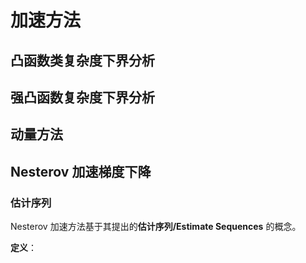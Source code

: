 # 加速方法

## 凸函数类复杂度下界分析

## 强凸函数复杂度下界分析

## 动量方法

## Nesterov 加速梯度下降

### 估计序列

Nesterov 加速方法基于其提出的**估计序列/Estimate Sequences** 的概念。

**定义**：

<!-- 估计序列的定义：有一对序列 \{\phi_k(\bm x)\}_{k=0}^\infty ， \{\lambda_k\}_{k=0}^\infty ，
\lambda_k \ge 0 ，其被称作 f(\bm x) 的估计序列，如果 \lambda_k\to 0 ，且对 \forall \bm
x\in\mathbb{R}^n ， \forall k\ge 0 ，我们有
\begin{align} \phi_k(\bm x)\le (1-\lambda_k)f(\bm x)+\lambda_k\phi_0(\bm x)
\end{align}\qquad\cdots\cdots(1)
估计序列有什么用呢？我们有如下引理：
引理 1：如果对某点列 \{\bm x_k\} 有
\begin{align} f(\bm x_k)\le \phi_k^*\equiv \min_{\bm x\in\mathbb{R}^n}\phi_k(\bm x)
\end{align}\qquad\cdots\cdots(2)
则有 \begin{align} f(\bm x_k)-f^*\le \lambda_k\left(\phi_0(\bm x)-f^*\right)\to 0 \end{align} 。
证明很简单，事实上
\begin{align} f(\bm x_k)&\le \phi_k^*=\min_{\bm x\in\mathbb{R}^n}\phi_k(\bm x)\\
&\le\min_{\bm x\in\mathbb{R}^n}\big((1-\lambda_k)f(\bm x)+\lambda_k\phi_0(\bm x)\big)\\ &\le
(1-\lambda_k)f(\bm x^*)+\lambda_k\phi_0(\bm x^*) \end{align}
可以看到，这里 \lambda_k 就揭示了函数 f 的收敛率。任意满足 (2) 的序列 \{\bm x_k\} ，我们都
可以从 \{\lambda_k\} 的收敛速率直接推出 \{\bm x_k\} 的收敛速度。不过有两个问题亟待解决：
• 我们还不知道怎么构造估计序列；
• 我们不知道怎么满足式 (2) 的条件。
第一个问题 相对比较简单，构造的方法如下
引理 2：假设
\left\{ \begin{align} &1.\; f\in\mathcal{S}_{\mu,L}^{1,1}(\mathbb{R}^n)\\ &2.\; \phi_0\;\text{是
}\mathbb{R}^n\text{ 上任意函数}\\ &3.\; \{\bm y_k\}_{k=0}^\infty\text{ 是 }\mathbb{R}^n\text{ 上
任意序列}\\ &4.\; \text{系数 }\{\alpha_k\}_{k=0}^\infty\text{ 满足条件 }\alpha_k\in(0,1)\text{ 且
}\sum_{k=1}^\infty\alpha_k=\infty\text{ (即发散)}\\ &5.\; \text{选择 }\lambda_0 =1 \end{align}
\right.
那么有如下定义的一对序列\{\phi_k(\bm x)\}_{k=0}^\infty ， \{\lambda_k\}_{k=0}^\infty是 f(\bm
x) 的估计序列：
\begin{align} \lambda_{k+1}&= (1-\alpha_k)\lambda_k\\ \phi_{k+1}(\bm x)&= (1-
\alpha_k)\phi_k(\bm x)+\alpha_k\left(f(\bm y_k)+\langle\nabla f(\bm y_k),\bm x-\bm y_k\rangle
+\frac{\mu}{2}\lVert\bm x-\bm y_k\rVert^2\right) \end{align}\qquad\dots\dots(3)
可以看到 \phi_{k+1}(\bm x) 的第二项是 f 的线性逼近 ，从而 \phi_k 是 \phi_0 和一系列下界的平
均。用归纳法证明，由于 \begin{align} \phi_0(\bm x)\le (1-\lambda_0)f(\bm x)+\lambda_0
\phi_0(\bm x)=\phi_0(\bm x) \end{align} ，因此式 (1) 对 k=0 成立；假设式 (1) 对某 k\ge 0 成立，
那么
\begin{align} \phi_{k+1}(\bm x)&\le (1-\alpha_k)\phi_k(\bm x)+\alpha_kf(\bm x)\\ &= \big(1-(1-
\alpha_k)\lambda_k\big)f(\bm x)+(1-\alpha_k)\big(\underbrace{\phi_k(\bm x)-(1-
\lambda_k)f(\bm x)}_{\le \lambda_k\phi_0(\bm x)}\big)\\ &\le \big(1-(1-
\alpha_k)\lambda_k\big)f(\bm x)+(1-\alpha_k)\lambda_k\phi_0(\bm x)\\ &= (1-
\lambda_{k+1})f(\bm x)+\lambda_{k+1}\phi_0(\bm x) \end{align}
即式 (1) 对 k+1 也成立，从而该构造满足式 (1) 。
不过不要忘了估计序列要求满足 \lambda_k\to 0 ；由于 \lambda_k>0 对 k=0,1,\dots 成立，有
\begin{align} &\ln \lambda_{k+1}=\ln\left((1-\alpha_k)\lambda_k\right)\\
\Rightarrow\;&\ln\lambda_{k+1}-\ln \lambda_k=\ln(1-\alpha_k)\le -\alpha_k\\ \overset{累加}
{\Rightarrow}\;&\ln\lambda_{k+1} = \ln\lambda_{k+1}-\ln\lambda_0 \le -\sum_{i=0}^{k}\alpha_k
\end{align}
根据第 4 个条件， \{\alpha_k\} 是发散的，因此 k\to\infty 时 \ln\lambda_{k+1}\to -\infty ，即
\lambda_k\to 0 。 引理 2 得证。
现在我们有了构造，可以任意选择 \phi_0(\bm x) ，为了接下来容易处理，我们选择一个简单的二
次函数，这样可以有很好的性质；有如下引理：
引理 3： \begin{align}\phi_0(\bm x)=\phi_0^*+\frac{\gamma_0}{2}\lVert\bm x_0-\bm
v_0\rVert^2\end{align} ，则引理 2 定义的递推关系 (3) 会使得 \{\phi_k(\bm x)\} 保持规范形式
（canonical form） ：
\begin{align}\phi_k(\bm x)=\phi_k^*+\frac{\gamma_k}{2}\lVert\bm x_0-\bm
v_k\rVert^2\end{align}
其中：
\begin{align} \gamma_{k+1}&=(1-\alpha_k)\gamma_k+\alpha_k\mu\\ \bm v_{k+1}&= \frac{1}
{\gamma_{k+1}}\big((1-\alpha_k)\gamma_k\bm v_k+\alpha_k\mu\bm y_k-\alpha_k\nabla f(\bm
y_k)\big)\\ \phi^*_{k+1}&= (1-\alpha_k)\phi_k^*+\alpha_kf(\bm y_k)-\frac{\alpha_k^2}
{2\gamma_{k+1}}\lVert\nabla f(\bm y_k)\rVert^2+\frac{\alpha_k(1-\alpha_k)\gamma_k}
{\gamma_{k+1}}\left(\frac{\mu}{2}\lVert\bm y_k-\bm v_k\rVert^2+\langle\nabla f(\bm y_k),\bm
v_k-\bm y_k\rangle\right) \end{align}
其中 \mu 是 f 的强凸系数。
这个引理看起来十分之麻烦，我们梳理一下证明的思路：
1. 首先得确定这个“规范形式”能不能保留：如果能证明 \phi_k(\bm x) 是二次函数，那么它就能写
成规范形式；
2. 接下来要检查 \{\gamma_k\} 、 \{\bm v_k\} 和 \{\phi_k^*\} 的迭代关系是否正确；
3. 可以先根据递推得出 \gamma_k ，然后直接推断其余的项。如果推导的结果符合引理中的定
义，则该引理得证。
证明：首先使用归纳法证明 \phi_k(\bm x) 是二次函数；注意到 \nabla^2 \phi_0(\bm
x)=\gamma_0\bm I_n ，设对于某 k\ge 0 满足 \nabla^2\phi_k(\bm x)=\gamma_k\bm I_n ，那么
根据 (3) ，
\begin{align} \underbrace{\nabla^2\phi_{k+1}(\bm x)=(1-\alpha_k)\nabla^2\phi_k(\bm
x)+\alpha_k\mu\bm I_n}_{\text{by }(3)}=\big((1-\alpha_k)\gamma_k+\alpha_k\mu\big)\bm
I_n\equiv\gamma_{k+1}\bm I_n \end{align}
这证明了 \phi_k(\bm x) 仍然满足标准形式。
下面检查 \bm v_{k+1} ，其是 \phi_k 的极小值点；我们观察 (3) 中的 \phi_{k+1}(\bm x) 递推式，
由于方程 \nabla \phi_{k+1}(\bm x)=\bm 0 的解就是 \bm v_{k+1} ，最终可以整理如下
\begin{align} (1-\alpha_k)\gamma_k(\bm v_{k+1}-\bm v_k)+\alpha_k\nabla f(\bm
y_k)+\alpha_k\mu(\bm v_{k+1}-\bm y_k)=0 \end{align}
从这个方程中可以直接得到 \bm v_{k+1} 的闭式解。
最后检查 \phi_k^* ，我们继续根据 (3) 中的递推式，有
\begin{align} \phi_{k+1}^*+\frac{\gamma_{k+1}}{2}\lVert\bm y_{k+1}-\bm v_{k+1}\rVert^2&=
\phi_{k+1}(\bm y_{k})\\ &=(1-\alpha_k)\underbrace{\left(\phi_k^*+\frac{\gamma_k}{2}\lVert\bm
y_k-\bm v_k\rVert^2\right)}_{\phi_k(\bm y_k)}+\alpha_kf(\bm y_k)\\ &= (1-
\alpha_k)\frac{\gamma_k}{2}\lVert\bm y_k-\bm v_k\rVert^2+(1-
\alpha_k)\phi_k^*+\alpha_kf(\bm y_k) \end{align}
将上式左侧的 \bm v_{k+1} 通过迭代式替换掉，就得到了 \phi_{k+1}^* 的表达式；这里的公式整理
有些麻烦，故从略。
回忆一下，之前我们有两个问题，第一个问题（如何构造估计序列）已经解决了；第二个问题是如
何才能满足式 (2) 的条件。这就需要我们确定辅助序列 \{\bm y_k\} 和 \{\alpha_k\} 。设对于某 k\ge
0 满足式 (2) ，即 f(\bm x_k)\le\phi_k^* ，那么有
\begin{align} \phi_k^*\ge f(\bm x_k)\ge f(\bm y_k)+\langle\nabla f(\bm y_k),\bm x_k -\bm
y_k\rangle\end{align}
将引理 3 中 \phi_{k+1}^* 的递推式代入这个不等式，可以得到这样的式子：
\begin{align} \phi_{k+1}^*\ge\underbrace{\boxed{ f(\bm y_k)-\frac{\alpha_k^2}
{2\gamma_{k+1}}\lVert\nabla f(\bm y_k)\rVert^2}}_{\text{利用 } \alpha_k\text{ 的自由度，令其
}\ge f(\bm x_{k+1})}+\underbrace{(1-\alpha_k)\left\langle\nabla f(\bm
y_k),\frac{\alpha_k\gamma_k}{\gamma_{k+1}}(\bm v_k-\bm y_k)+\bm x_k-\bm
y_k\right\rangle}_{\text{利用 }\bm y_k\text{ 的自由度，令其为 }0} \end{align}
回忆一下我们想得到的最终结果是 \phi_{k+1}^*\ge f(\bm x_{k+1}) ，考察上式方框里的内容，假
设在 \bm y_k 处以 \begin{align}h_k=\frac{1}{L}\end{align} 梯度下降一步，将得到的结果定为 \bm
x_{k+1} ，那么我们可以得到\begin{align} &\bm x_{k+1}=\bm y_k-h_k\nabla f(\bm y_k)=\bm y_k-\frac{1}{L}\nabla f(\bm y_k)\\
\overset{\text{凸性}}{\Rightarrow}\;& f(\bm y_k)-\frac{1}{2L}\lVert\nabla f(\bm y_k)\rVert^2\ge
f(\bm x_{k+1}) \end{align}
也就是说，我们能让方框里的式子 \ge f(\bm x_{k+1}) ；因为 \alpha_k 是随意取的，只要让
\alpha_k 取二次方程 \begin{align} L\alpha_k^2=(1-
\alpha_k)\gamma_k+\alpha_k\mu\quad(=\gamma_{k+1}) \end{align} 的正根，就可以得到
\begin{align} \frac{\alpha_k^2}{2\gamma_{k+1}}=\frac{1}{2L} \end{align} ；于是有
\begin{align} \phi_{k+1}^*\ge f(\bm x_k)+(1-\alpha_k)\left\langle\nabla f(\bm
y_k),\frac{\alpha_k\gamma_k}{\gamma_{k+1}}(\bm v_k-\bm y_k)+\bm x_k-\bm y_k\right\rangle
\end{align}
最后，还有 \bm y_k 是随意选择的，我们利用这个自由度，让后面这一大坨式子直接为零：
\begin{align} &\frac{\alpha_k\gamma_k}{\gamma_{k+1}}(\bm v_k-\bm y_k)+\bm x_k-\bm
y_k=0\\ \Rightarrow\;& \bm y_k=\frac{\alpha_k\gamma_k\bm v_k+\gamma_{k+1}\bm x_k}
{\gamma_k+\alpha_k\mu} \end{align}
这样就得到了我们想要的结果。
关于估计序列（estimation）方法，读者也可以参考：Michel Baes. (2009). Estimate sequence
methods: extensions and approximations. optimization-online.org...。 -->
